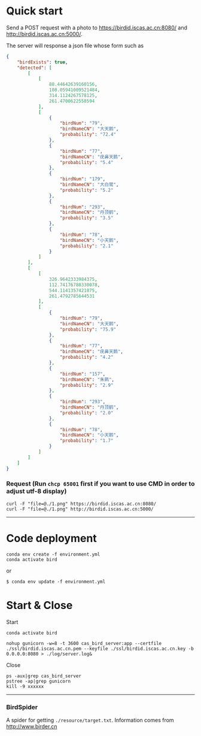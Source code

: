# Quick start

Send a POST request with a photo to https://birdid.iscas.ac.cn:8080/ and http://birdid.iscas.ac.cn:5000/.

The server will response a json file whose form such as

```json
{
    "birdExists": true,
    "detected": [
        [
            [
                88.44642639160156,
                108.05941009521484,
                314.1124267578125,
                261.4700622558594
            ],
            [
                {
                    "birdNum": "79",
                    "birdNameCN": "大天鹅",
                    "probability": "72.4"
                },
                {
                    "birdNum": "77",
                    "birdNameCN": "疣鼻天鹅",
                    "probability": "5.4"
                },
                {
                    "birdNum": "179",
                    "birdNameCN": "大白鹭",
                    "probability": "5.2"
                },
                {
                    "birdNum": "293",
                    "birdNameCN": "丹顶鹤",
                    "probability": "3.5"
                },
                {
                    "birdNum": "78",
                    "birdNameCN": "小天鹅",
                    "probability": "2.1"
                }
            ]
        ],
        [
            [
                326.9642333984375,
                112.74176788330078,
                544.1141357421875,
                261.4792785644531
            ],
            [
                {
                    "birdNum": "79",
                    "birdNameCN": "大天鹅",
                    "probability": "75.9"
                },
                {
                    "birdNum": "77",
                    "birdNameCN": "疣鼻天鹅",
                    "probability": "4.2"
                },
                {
                    "birdNum": "157",
                    "birdNameCN": "朱鹮",
                    "probability": "2.9"
                },
                {
                    "birdNum": "293",
                    "birdNameCN": "丹顶鹤",
                    "probability": "2.0"
                },
                {
                    "birdNum": "78",
                    "birdNameCN": "小天鹅",
                    "probability": "1.7"
                }
            ]
        ]
    ]
}
```

### Request (Run `chcp 65001` first if you want to use CMD in order to adjust utf-8 display)

```
curl -F "file=@./1.png" https://birdid.iscas.ac.cn:8080/
curl -F "file=@./1.png" http://birdid.iscas.ac.cn:5000/
```

---

# Code deployment

```
conda env create -f environment.yml
conda activate bird
```

or
```
$ conda env update -f environment.yml
```

# Start & Close

Start
```
conda activate bird

nohup gunicorn -w=8 -t 3600 cas_bird_server:app --certfile ./ssl/birdid.iscas.ac.cn.pem --keyfile ./ssl/birdid.iscas.ac.cn.key -b 0.0.0.0:8080 > ./log/server.log&
```

Close
```
ps -aux|grep cas_bird_server
pstree -ap|grep gunicorn
kill -9 xxxxxx 
```

---

### BirdSpider

A spider for getting `./resource/target.txt`. Information comes from http://www.birder.cn
